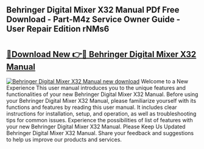 ## Behringer Digital Mixer X32 Manual PDf Free Download - Part-M4z Service Owner Guide - User Repair Edition rNMs6

# <h2><a href="http://bc14682.oget.top/?id=Behringer+Digital+Mixer+X32+Manual">🔗Download New 👉🔴 Behringer Digital Mixer X32 Manual</a></h2>

[![Behringer Digital Mixer X32 Manual new download](https://i.imgur.com/5g1atiW.png)](http://bc14682.oget.top/?id=Behringer+Digital+Mixer+X32+Manual)
Welcome to a New Experience This user manual introduces you to the unique features and functionalities of your new Behringer Digital Mixer X32 Manual. Before using your Behringer Digital Mixer X32 Manual, please familiarize yourself with its functions and features by reading this user manual. It includes clear instructions for installation, setup, and operation, as well as troubleshooting tips for common issues. Experience the possibilities of list of features with your new Behringer Digital Mixer X32 Manual. Please Keep Us Updated Behringer Digital Mixer X32 Manual. Share your feedback and suggestions to help us improve our products and services.
